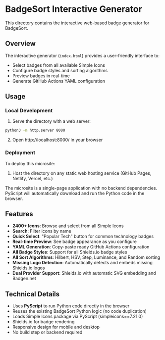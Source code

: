 # BadgeSort Interactive Generator

This directory contains the interactive web-based badge generator for BadgeSort.

## Overview

The interactive generator (`index.html`) provides a user-friendly interface to:
- Select badges from all available Simple Icons
- Configure badge styles and sorting algorithms  
- Preview badges in real-time
- Generate GitHub Actions YAML configuration

## Usage

### Local Development

1. Serve the directory with a web server:
```bash
python3 -m http.server 8000
```

2. Open http://localhost:8000/ in your browser

### Deployment

To deploy this microsite:

1. Host the directory on any static web hosting service (GitHub Pages, Netlify, Vercel, etc.)

The microsite is a single-page application with no backend dependencies. PyScript will automatically download and run the Python code in the browser.

## Features

- **2400+ Icons**: Browse and select from all Simple Icons
- **Search**: Filter icons by name
- **Quick Select**: "Popular Tech" button for common technology badges
- **Real-time Preview**: See badge appearance as you configure
- **YAML Generation**: Copy-paste ready GitHub Actions configuration
- **All Badge Styles**: Support for all Shields.io badge styles
- **All Sort Algorithms**: Hilbert, HSV, Step, Luminance, and Random sorting
- **Missing Logo Detection**: Automatically detects and embeds missing Shields.io logos
- **Dual Provider Support**: Shields.io with automatic SVG embedding and Badgen.net

## Technical Details

- Uses **PyScript** to run Python code directly in the browser
- Reuses the existing BadgeSort Python logic (no code duplication)
- Loads Simple Icons package via PyScript (simpleicons==7.21.0)
- Shields.io for badge rendering
- Responsive design for mobile and desktop
- No build step or backend required
